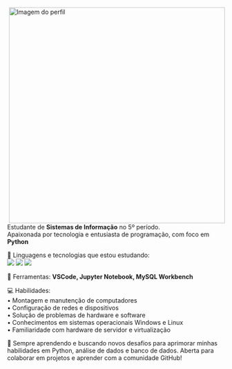 
 <div style="display: flex; justify-content: center; align-items: center; height: 100vh;">
  <div>
    <img src="https://cdn.dribbble.com/users/5448869/screenshots/11964344/media/7c1a55db92d1d015c51ad7595a2b82ff.png?compress=1&resize=800x600&vertical=top" min-width="500px" max-width="500px" width="500px" align="right" alt="Imagem do perfil">
    <p align="left"> 
      Estudante de <strong>Sistemas de Informação</strong> no 5º período.<br>
      Apaixonada por tecnologia e entusiasta de programação, com foco em <strong>Python</strong>
    </p>
    <p align="left">
      🦄 Linguagens e tecnologias que estou estudando:<br>  
      <img src="https://img.shields.io/badge/Python-14354C?style=for-the-badge&logo=python&logoColor=white" /> 
      <img src="https://img.shields.io/badge/Análise%20de%20Dados-FFA500?style=for-the-badge&logo=jupyter&logoColor=white" /> 
      <img src="https://img.shields.io/badge/Banco%20de%20Dados-00000F?style=for-the-badge&logo=mysql&logoColor=white" /> 
    </p>
    <p align="left">
      💼 Ferramentas: <strong>VSCode, Jupyter Notebook, MySQL Workbench</strong>
    </p>
    <p align="left">
      💻 Habilidades: <br>
      • Montagem e manutenção de computadores <br>
      • Configuração de redes e dispositivos <br>
      • Solução de problemas de hardware e software <br>
      • Conhecimentos em sistemas operacionais Windows e Linux <br>
      • Familiaridade com hardware de servidor e virtualização
    </p>
    <p align="left">
      🌱 Sempre aprendendo e buscando novos desafios para aprimorar minhas habilidades em Python, análise de dados e banco de dados. Aberta para colaborar em projetos e aprender com a comunidade GitHub!
    </p>

 </div>
</div>
